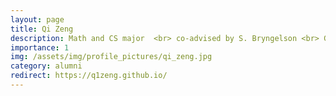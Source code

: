 ```yaml
---
layout: page
title: Qi Zeng
description: Math and CS major  <br> co-advised by S. Bryngelson <br> GT CoC 2023 Outstanding Undergraduate Researcher <br> -> M.S. student at UC Berkeley <br> -> ML Engineer at TikTok
importance: 1
img: /assets/img/profile_pictures/qi_zeng.jpg
category: alumni
redirect: https://q1zeng.github.io/
---
```

